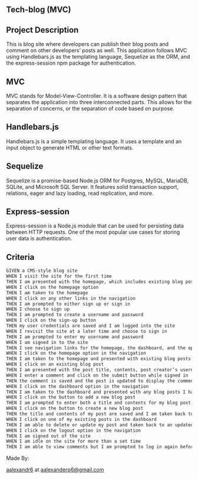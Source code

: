 ## Tech-blog (MVC)

## Project Description

This is blog site where developers can publish their blog posts and comment on other developers’ posts as well. This application follows MVC using Handlebars.js as the templating language, Sequelize as the ORM, and the express-session npm package for authentication.

## MVC

MVC stands for Model-View-Controller. It is a software design pattern that separates the application into three interconnected parts. This allows for the separation of concerns, or the separation of code based on purpose.

## Handlebars.js

Handlebars.js is a simple templating language. It uses a template and an input object to generate HTML or other text formats.

## Sequelize

Sequelize is a promise-based Node.js ORM for Postgres, MySQL, MariaDB, SQLite, and Microsoft SQL Server. It features solid transaction support, relations, eager and lazy loading, read replication, and more.

## Express-session

Express-session is a Node.js module that can be used for persisting data between HTTP requests. One of the most popular use cases for storing user data is authentication.

## Criteria

```bash
GIVEN a CMS-style blog site
WHEN I visit the site for the first time
THEN I am presented with the homepage, which includes existing blog posts if any have been posted; navigation links for the homepage and the dashboard; and the option to log in
WHEN I click on the homepage option
THEN I am taken to the homepage
WHEN I click on any other links in the navigation
THEN I am prompted to either sign up or sign in
WHEN I choose to sign up
THEN I am prompted to create a username and password
WHEN I click on the sign-up button
THEN my user credentials are saved and I am logged into the site
WHEN I revisit the site at a later time and choose to sign in
THEN I am prompted to enter my username and password
WHEN I am signed in to the site
THEN I see navigation links for the homepage, the dashboard, and the option to log out
WHEN I click on the homepage option in the navigation
THEN I am taken to the homepage and presented with existing blog posts that include the post title and the date created
WHEN I click on an existing blog post
THEN I am presented with the post title, contents, post creator’s username, and date created for that post and have the option to leave a comment
WHEN I enter a comment and click on the submit button while signed in
THEN the comment is saved and the post is updated to display the comment, the comment creator’s username, and the date created
WHEN I click on the dashboard option in the navigation
THEN I am taken to the dashboard and presented with any blog posts I have already created and the option to add a new blog post
WHEN I click on the button to add a new blog post
THEN I am prompted to enter both a title and contents for my blog post
WHEN I click on the button to create a new blog post
THEN the title and contents of my post are saved and I am taken back to an updated dashboard with my new blog post
WHEN I click on one of my existing posts in the dashboard
THEN I am able to delete or update my post and taken back to an updated dashboard
WHEN I click on the logout option in the navigation
THEN I am signed out of the site
WHEN I am idle on the site for more than a set time
THEN I am able to view comments but I am prompted to log in again before I can add, update, or delete comments
```

Made By:

[aalexandr6](https://github.com/aalexandr6) at <aalexanderp6@gmail.com>
